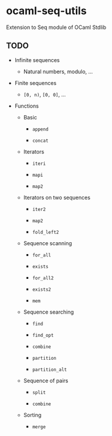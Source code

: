 # ocaml-seq-utils
Extension to Seq module of OCaml Stdlib

## TODO
- Infinite sequences

    - Natural numbers, modulo, ...

- Finite sequences

    - `[0, n)`, `[0, 0]`, ...

- Functions

    - Basic

        - `append`

        - `concat`

    - Iterators

        - `iteri`

        - `mapi`

        - `map2`

    - Iterators on two sequences

        - `iter2`

        - `map2`

        - `fold_left2`

    - Sequence scanning
        - `for_all`

        - `exists`

        - `for_all2`

        - `exists2`

        - `mem`

    - Sequence searching

        - `find`

        - `find_opt`

        - `combine`

        - `partition`

        - `partition_alt`

    - Sequence of pairs

        - `split`

        - `combine`

    - Sorting

        - `merge`
